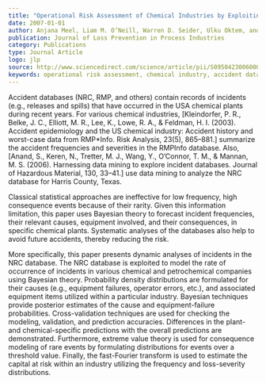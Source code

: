 ```yaml
---
title: "Operational Risk Assessment of Chemical Industries by Exploiting Accident Databases"
date: 2007-01-01
author: Anjana Meel, Liam M. O’Neill, Warren D. Seider, Ulku Oktem, and Nir Keren
publication: Journal of Loss Prevention in Process Industries
category: Publications
type: Journal Article
logo: jlp
source: http://www.sciencedirect.com/science/article/pii/S0950423006000714
keywords: operational risk assessment, chemical industry, accident databases, safety improvement
---
```


Accident databases (NRC, RMP, and others) contain records of incidents (e.g., releases and spills) that have occurred in the USA chemical plants during recent years. For various chemical industries, [Kleindorfer, P. R., Belke, J. C., Elliott, M. R., Lee, K., Lowe, R. A., & Feldman, H. I. (2003). Accident epidemiology and the US chemical industry: Accident history and worst-case data from RMP*Info. Risk Analysis, 23(5), 865–881.] summarize the accident frequencies and severities in the RMPInfo database. Also, [Anand, S., Keren, N., Tretter, M. J., Wang, Y., O’Connor, T. M., & Mannan, M. S. (2006). Harnessing data mining to explore incident databases. Journal of Hazardous Material, 130, 33–41.] use data mining to analyze the NRC database for Harris County, Texas.

Classical statistical approaches are ineffective for low frequency, high consequence events because of their rarity. Given this information limitation, this paper uses Bayesian theory to forecast incident frequencies, their relevant causes, equipment involved, and their consequences, in specific chemical plants. Systematic analyses of the databases also help to avoid future accidents, thereby reducing the risk.

More specifically, this paper presents dynamic analyses of incidents in the NRC database. The NRC database is exploited to model the rate of occurrence of incidents in various chemical and petrochemical companies using Bayesian theory. Probability density distributions are formulated for their causes (e.g., equipment failures, operator errors, etc.), and associated equipment items utilized within a particular industry. Bayesian techniques provide posterior estimates of the cause and equipment-failure probabilities. Cross-validation techniques are used for checking the modeling, validation, and prediction accuracies. Differences in the plant- and chemical-specific predictions with the overall predictions are demonstrated. Furthermore, extreme value theory is used for consequence modeling of rare events by formulating distributions for events over a threshold value. Finally, the fast-Fourier transform is used to estimate the capital at risk within an industry utilizing the frequency and loss-severity distributions.

